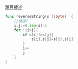 [題目敘述](https://leetcode.cn/problems/reverse-string/)

```go
func reverseString(s []byte)  {
    //就這?
    i,j:=0,len(s)-1
    for !(i>j){
        if s[i]!=s[j]{
            s[i],s[j]=s[j],s[i]
        }
        i++
        j--
    }
}
